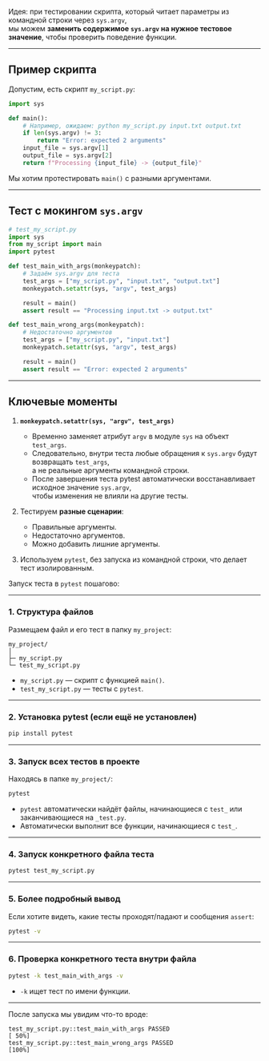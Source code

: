 Идея: при тестировании скрипта, который читает параметры из командной строки через `sys.argv`,  
мы можем **заменить содержимое `sys.argv` на нужное тестовое значение**, чтобы проверить поведение функции.

---

## Пример скрипта

Допустим, есть скрипт `my_script.py`:

```python
import sys

def main():
    # Например, ожидаем: python my_script.py input.txt output.txt
    if len(sys.argv) != 3:
        return "Error: expected 2 arguments"
    input_file = sys.argv[1]
    output_file = sys.argv[2]
    return f"Processing {input_file} -> {output_file}"
```

Мы хотим протестировать `main()` с разными аргументами.

---

## Тест с мокингом `sys.argv`

```python
# test_my_script.py
import sys
from my_script import main
import pytest

def test_main_with_args(monkeypatch):
    # Задаём sys.argv для теста
    test_args = ["my_script.py", "input.txt", "output.txt"]
    monkeypatch.setattr(sys, "argv", test_args)

    result = main()
    assert result == "Processing input.txt -> output.txt"

def test_main_wrong_args(monkeypatch):
    # Недостаточно аргументов
    test_args = ["my_script.py", "input.txt"]
    monkeypatch.setattr(sys, "argv", test_args)

    result = main()
    assert result == "Error: expected 2 arguments"
```

---

## Ключевые моменты

1. **`monkeypatch.setattr(sys, "argv", test_args)`**

   * Временно заменяет атрибут `argv` в модуле `sys` на объект `test_args`.
   * Следовательно, внутри теста любые обращения к `sys.argv` будут возвращать `test_args`,    
      а не реальные аргументы командной строки.
   * После завершения теста pytest автоматически восстанавливает исходное значение `sys.argv`,     
      чтобы изменения не влияли на другие тесты.

2. Тестируем **разные сценарии**:

   * Правильные аргументы.
   * Недостаточно аргументов.
   * Можно добавить лишние аргументы.

3. Используем `pytest`, без запуска из командной строки, что делает тест изолированным.

Запуск теста в `pytest` пошагово:

---

### 1. Структура файлов

Размещаем файл и его тест в папку `my_project`:

```
my_project/
│
├─ my_script.py
└─ test_my_script.py
```

* `my_script.py` — скрипт с функцией `main()`.
* `test_my_script.py` — тесты с `pytest`.

---

### 2. Установка pytest (если ещё не установлен)

```bash
pip install pytest
```

---

### 3. Запуск всех тестов в проекте

Находясь в папке `my_project/`:

```bash
pytest
```

* `pytest` автоматически найдёт файлы, начинающиеся с `test_` или заканчивающиеся на `_test.py`.
* Автоматически выполнит все функции, начинающиеся с `test_`.

---

### 4. Запуск конкретного файла теста

```bash
pytest test_my_script.py
```

---

### 5. Более подробный вывод

Если хотите видеть, какие тесты проходят/падают и сообщения `assert`:

```bash
pytest -v
```

---

### 6. Проверка конкретного теста внутри файла

```bash
pytest -k test_main_with_args -v
```

* `-k` ищет тест по имени функции.

---

После запуска мы увидим что-то вроде:

```
test_my_script.py::test_main_with_args PASSED                              [ 50%]
test_my_script.py::test_main_wrong_args PASSED                             [100%]
```
